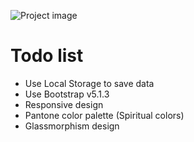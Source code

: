![Project image](https://s20.picofile.com/file/8443527268/Screenshot_313_.png "Todo list")
# Todo list
* Use Local Storage to save data
* Use Bootstrap v5.1.3 
* Responsive design
* Pantone color palette (Spiritual colors)
* Glassmorphism design


